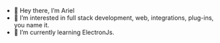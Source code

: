 - 👋 Hey there, I’m Ariel
- 👀 I’m interested in full stack development, web, integrations, plug-ins, you name it.
- 🌱 I’m currently learning ElectronJs.

<!---
ariel-diaz-dev/ariel-diaz-dev is a ✨ special ✨ repository because its `README.md` (this file) appears on your GitHub profile.
You can click the Preview link to take a look at your changes.
--->
